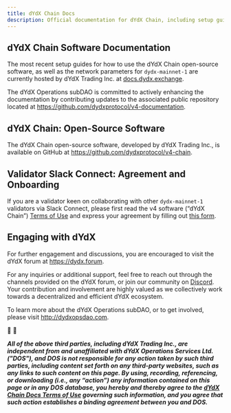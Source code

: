 ```yaml
---
title: dYdX Chain Docs
description: Official documentation for dYdX Chain, including setup guides, API references, and more.
---
```

## dYdX Chain Software Documentation

The most recent setup guides for how to use the dYdX Chain open-source software, as well as the network parameters for `dydx-mainnet-1` are currently hosted by dYdX Trading Inc. at [docs.dydx.exchange](https://docs.dydx.exchange/).

The dYdX Operations subDAO is committed to actively enhancing the documentation by contributing updates to the associated public repository located at https://github.com/dydxprotocol/v4-documentation.

## dYdX Chain: Open-Source Software

The dYdX Chain open-source software, developed by dYdX Trading Inc., is available on GitHub at https://github.com/dydxprotocol/v4-chain.

## Validator Slack Connect: Agreement and Onboarding

If you are a validator keen on collaborating with other `dydx-mainnet-1` validators via Slack Connect, please first read the v4 software (“dYdX Chain”) [Terms of Use](https://dydx.exchange/v4-terms) and express your agreement by filling out [this form](https://forms.gle/ywz8wJfaK7j4jDRN7).

## Engaging with dYdX

For further engagement and discussions, you are encouraged to visit the dYdX forum at https://dydx.forum.

For any inquiries or additional support, feel free to reach out through the channels provided on the dYdX forum, or join our community on [Discord](https://discord.com/invite/dydx). Your contribution and involvement are highly valued as we collectively work towards a decentralized and efficient dYdX ecosystem.

To learn more about the dYdX Operations subDAO, or to get involved, please visit http://dydxopsdao.com.

🦔 💜

***All of the above third parties, including dYdX Trading Inc., are independent from and unaffiliated with dYdX Operations Services Ltd. ("DOS"), and DOS is not responsible for any action taken by such third parties, including content set forth on any third-party websites, such as any links to such content on this page. By using, recording, referencing, or downloading (i.e., any “action”) any information contained on this page or in any DOS database, you hereby and thereby agree to the [dYdX Chain Docs Terms of Use](./terms_and_policies/terms_of_use) governing such information, and you agree that such action establishes a binding agreement between you and DOS.***
